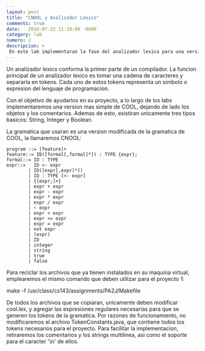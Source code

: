 ```yaml
---
layout: post
title: "CNOOL y Analizador Lexico"
comments: true
date:   2016-07-22 11:10:00 -0600
category: lab
numero: 2
descripcion: >
 En este lab implementaran la fase del analizador lexico para una version sin objetos de COOL. Lo llamaremos CNOOL "Classroom Not Object Oriented Language"
---
```


Un analizador lexico conforma la primer parte de un compilador. La funcion principal de un analizador lexico es tomar una cadena de caracteres y separarla 
en tokens. Cada uno de estos tokens representa un simbolo o expresion del lenguaje de programacion. 

Con el objetivo de ayudarlos en su proyecto, a lo largo de los labs implementaremos una version mas simple de COOL, dejando de lado los objetos y los comentarios.
Ademas de esto, existiran unicamente tres tipos basicos: String, Integer y Boolean. 

La gramatica que usaran es una version modificada de la gramatica de COOL, la llamaremos CNOOL:

	program ::= [feature]+
	feature::= ID([formal[,formal]*]) : TYPE {expr};
	formal::= ID : TYPE
	expr::=   ID <- expr
			| ID([expr[,expr]*])		
			| ID : TYPE [<- expr]
			| {[expr;]+}
			| expr + expr 
			| expr - expr 
			| expr * expr
			| expr / expr
			| ~ expr
			| expr < expr
			| expr <= expr 
			| expr = expr
			| not expr
			| (expr)
			| ID
			| integer
			| string
			| true
			| false

Para reciclar los archivos que ya tienen instalados en su maquina virtual, emplearemos el mismo comando que deben utilizar para el proyecto 1:

make -f /usr/class/cs143/assignments/PA2J/Makefile

De todos los archivos que se copiaran, unicamente deben modificar cool.lex, y agregar las expresiones regulares necesarias para que se generen los tokens de la 
gramatica. Por razones de funcionamiento, no modificaremos el archivo TokenConstants.java, que contiene todos los tokens necesarios para el proyecto. Para 
facilitar la implementacion, retiraremos los comentarios y los strings multilinea, asi como el soporte para el caracter '\n' de ellos. 
